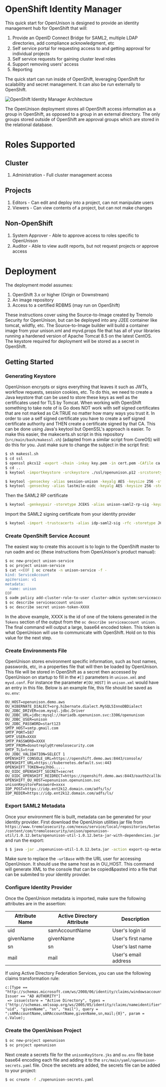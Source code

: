 # OpenShift Identity Manager

This quick start for OpenUnison is designed to provide an identity management hub for OpenShift that will:

1. Provide an OpenID Connect Bridge for SAML2, multiple LDAP directories, add compliance acknowledgment, etc
2. Self service portal for requesting access to and getting approval for individual projects
3. Self service requests for gaining cluster level roles
4. Support removing users' access
5. Reporting

The quick start can run inside of OpenShift, leveraging OpenShift for scalability and secret management.  It can also be run externally to OpenShift.  

![OpenShift Identity Manager Architecture](imgs/openunison_qs_openshift.png)

The OpenUnison deployment stores all OpenShift access information as a group in OpenShift, as opposed to a group in an external directory.  The only groups stored outside of OpenShift are approval groups which are stored in the relational database.

# Roles Supported

## Cluster

1.  Administration - Full cluster management access

## Projects

1.  Editors - Can edit and deploy into a project, can not manipulate users
2.  Viewers - Can view contents of a project, but can not make changes

## Non-OpenShift

1.  System Approver - Able to approve access to roles specific to OpenUnison
2.  Auditor - Able to view audit reports, but not request projects or approve access

# Deployment

The deployment model assumes:
1. OpenShift 3.x or higher (Origin or Downstream)
2. An image repository
3. Access to a certified RDBMS (may run on OpenShift)

These instructions cover using the Source-to-Image created by Tremolo Security for OpenUnison, but can be deployed into any J2EE container like tomcat, wildfly, etc.  The Source-to-Image builder will build a container image from your unison.xml and myvd.props file that has all of your libraries running a hardened version of Apache Tomcat 8.5 on the latest CentOS.  The keystore required for deployment will be stored as a secret in OpenShift.

## Getting Started

### Generating Keystore

OpenUnison encrypts or signs everything that leaves it such as JWTs, workflow requests, session cookies, etc. To do this, we need to create a Java keystore that can be used to store these keys as well as the certificates used for TLS by Tomcat. When working with OpenShift something to take note of is Go does NOT work with self signed certificates that are not marked as CA:TRUE no matter how many ways you trust it. In order to use a self signed certificate you have to create a self signed certificate authority and THEN create a certificate signed by that CA. This can be done using Java's keytool but OpenSSL's approach is easier. To make this easier, the makecerts.sh script in this repository (`src/main/bash/makessl.sh`) (adapted from a similar script from CoreOS) will do this for you. Just make sure to change the subject in the script first:

```bash
$ sh makessl.sh
$ cd ssl
$ openssl pkcs12 -export -chain -inkey key.pem -in cert.pem -CAfile ca.pem -out openunison.p12
$ cd ..
$ keytool -importkeystore -srckeystore ./ssl/openunison.p12 -srcstoretype PKCS12 -alias 1 -destKeystore ./unisonKeyStore.jks -deststoretype JCEKS -destalias unison-tls
```

```bash
$ keytool -genseckey -alias session-unison -keyalg AES -keysize 256 -storetype JCEKS -keystore ./unisonKeyStore.jks
$ keytool -genseckey -alias lastmile-oidc -keyalg AES -keysize 256 -storetype JCEKS -keystore ./unisonKeyStore.jks

```

Then the SAML2 RP certificate
```bash
$ keytool -genkeypair -storetype JCEKS -alias unison-saml2-rp-sig -keyalg RSA -keysize 2048 -sigalg SHA256withRSA -keystore  ./unisonKeyStore.jks -validity 3650
```

Import the SAML2 signing certificate from your identity provider
```bash
$ keytool -import -trustcacerts -alias idp-saml2-sig -rfc -storetype JCEKS -keystore ./unisonKeyStore.jks -file /path/to/certificate.pem
```

### Create OpenShift Service Account

The easiest way to create this account is to login to the OpenShift master to run oadm and oc (these instructions from OpenUnison's product manual):

```bash
$ oc new-project unison-service
$ oc project unison-service
$ cat <<EOF | oc create -n unison-service -f -
kind: ServiceAccount
apiVersion: v1
metadata:
  name: unison
EOF
$ oadm policy add-cluster-role-to-user cluster-admin system:serviceaccount:unison-service:unison
$ oc describe serviceaccount unison
$ oc describe secret unison-token-XXXX
```

In the above example, XXXX is the id of one of the tokens generated in the `Tokens` section of the output from the `oc describe serviceaccount unison`.  The final command will output a large, base64 encoded token.  This token is what OpenUnison will use to communicate with OpenShift.  Hold on to this value for the next step.

### Create Environments File

OpenUnison stores environment specific information, such as host names, passwords, etc, in a properties file that will then be loaded by OpenUnison.  This file will be stored in OpenShift as a secret then accessed by OpenUnison on startup to fill in the `#[]` parameters in `unison.xml` and `myvd.conf`.  For instance the parameter `#[OU_HOST]` in `unison.xml` would have an entry in this file.  Below is an example file, this file should be saved as `ou.env`:

```properties
OU_HOST=openunison.demo.aws
OU_HIBERNATE_DIALECT=org.hibernate.dialect.MySQL5InnoDBDialect
OU_JDBC_DRIVER=com.mysql.jdbc.Driver
OU_JDBC_URL=jdbc:mysql://mariadb.openunison.svc:3306/openunison
OU_JDBC_USER=unison
OU_JDBC_PASSWORD=start123
SMTP_HOST=smtp.gmail.com
SMTP_PORT=587
SMTP_USER=XXXX
SMTP_PASSWORD=XXXX
SMTP_FROM=donotreply@tremolosecurity.com
SMTP_TLS=true
OU_JDBC_VALIDATION=SELECT 1
OPENSHIFT_CONSOLE_URL=https://openshift.demo.aws:8443/console/
OPENSHIFT_URL=https://kubernetes.default.svc:443
OPENSHIFT_TOKEN=eyJhbG.....
OU_OIDC_OPENSHIFT_SECRET=secret
OU_OIDC_OPENSHIFT_REIDRECT=https://openshift.demo.aws:8443/oauth2callback/openunison
OPENSHIFT_OU_HOST=openunison.openunison.svc
unisonKeystorePassword=xxxx
IDP_POST=https://idp.ent2k12.domain.com/adfs/ls/
IDP_REDIR=https://idp.ent2k12.domain.com/adfs/ls/
```

### Export SAML2 Metadata

Once your environment file is built, metadata can be generated for your identity provider.  First download the OpenUnion utilities jar file from `https://www.tremolosecurity.com/nexus/service/local/repositories/betas/content/com/tremolosecurity/unison/openunison-util/1.0.12.beta/openunison-util-1.0.12.beta-jar-with-dependencies.jar` and run the export:

```bash
$ $ java -jar ./openunison-util-1.0.12.beta.jar -action export-sp-metadata -chainName enterprise_idp -unisonXMLFile /path/to/openunison-qs-openshift/src/main/webapp/WEB-INF/unison.xml -keystorePath ./unisonKeyStore.jks -envFile ./ou.env -mechanismName SAML2 -urlBase https://openunison.demo.aws
```

Make sure to replace the `-urlBase` with the URL user for accessing OpenUnison.  It should use the same host as in OU_HOST.  This command will generate XML to the console that can be copied&pasted into a file that can be submited to your identity provider.


### Configure Identity Provider

Once the OpenUnison metadata is imported, make sure the following attributes are in the assertion:

| Attribute Name | Active Directory Attribute | Description |
| -------------- | -------------------------- | ----------- |
| uid            | samAccountName             | User's login id |
| givenName      | givenName                  | User's first name |
| sn             | sn                         | User's last name |
| mail           | mail                       | User's email address |

If using Active Directory Federation Services, you can use the following claims transformation rule:
```
c:[Type == "http://schemas.microsoft.com/ws/2008/06/identity/claims/windowsaccountname", Issuer == "AD AUTHORITY"]
 => issue(store = "Active Directory", types = ("http://schemas.xmlsoap.org/ws/2005/05/identity/claims/nameidentifier", "uid", "givenName", "sn", "mail"), query = ";sAMAccountName,sAMAccountName,givenName,sn,mail;{0}", param = c.Value);
```

### Create the OpenUnison Project

```bash
$ oc new-project openunison
$ oc project openunison
```

Next create a secrets file for the `unisonKeyStore.jks` and `ou.env` file base base64 encoding each file and adding it to the `src/main/yaml/openunison-secrets.yaml` file.  Once the secrets are added, the secrets file can be added to your project:

```bash
$ oc create -f ./openunison-secrets.yaml
```
